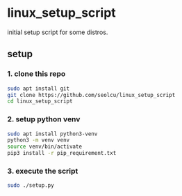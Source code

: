 # linux_setup_script

initial setup script for some distros.

## setup

### 1. clone this repo

```bash
sudo apt install git
git clone https://github.com/seolcu/linux_setup_script
cd linux_setup_script
```

### 2. setup python venv

```bash
sudo apt install python3-venv
python3 -m venv venv
source venv/bin/activate
pip3 install -r pip_requirement.txt
```

### 3. execute the script

```bash
sudo ./setup.py
```
